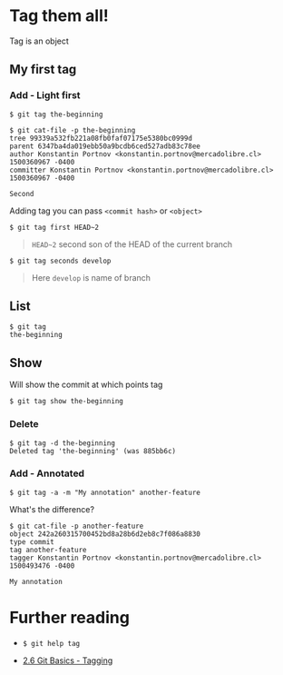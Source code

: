 # Tag them all!

Tag is an object

## My first tag

### Add - Light first

```
$ git tag the-beginning
```

```
$ git cat-file -p the-beginning
tree 99339a532fb221a08fb0faf07175e5380bc0999d
parent 6347ba4da019ebb50a9bcdb6ced527adb83c78ee
author Konstantin Portnov <konstantin.portnov@mercadolibre.cl> 1500360967 -0400
committer Konstantin Portnov <konstantin.portnov@mercadolibre.cl> 1500360967 -0400

Second
```

Adding tag you can pass `<commit hash>` or `<object>`

```
$ git tag first HEAD~2
```

> `HEAD~2` second son of the HEAD of the current branch

```
$ git tag seconds develop
```

> Here `develop` is name of branch

## List

```
$ git tag
the-beginning
```

## Show

Will show the commit at which points tag

```
$ git tag show the-beginning
```

### Delete

```
$ git tag -d the-beginning
Deleted tag 'the-beginning' (was 885bb6c)
```


### Add - Annotated

```
$ git tag -a -m "My annotation" another-feature
```

What's the difference?

```
$ git cat-file -p another-feature
object 242a260315700452bd8a28b6d2eb8c7f086a8830
type commit
tag another-feature
tagger Konstantin Portnov <konstantin.portnov@mercadolibre.cl> 1500493476 -0400

My annotation
```

# Further reading

- `$ git help tag`

- [2.6 Git Basics - Tagging](https://git-scm.com/book/en/v2/Git-Basics-Tagging)